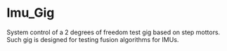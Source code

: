 # Imu_Gig
System control of a 2 degrees of freedom test gig based on step mottors. Such gig is designed for testing fusion algorithms for IMUs.
